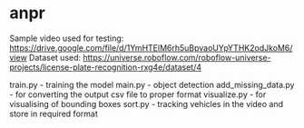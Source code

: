 # anpr

Sample video used for testing: https://drive.google.com/file/d/1YmHTElM6rh5uBpvaoUYpYTHK2odJkoM6/view
Dataset used: https://universe.roboflow.com/roboflow-universe-projects/license-plate-recognition-rxg4e/dataset/4

train.py - training the model
main.py - object detection
add_missing_data.py - for converting the output csv file to proper format
visualize.py - for visualising of bounding boxes 
sort.py - tracking vehicles in the video and store in required format
